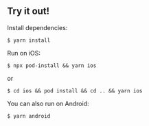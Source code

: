 ## Try it out!

Install dependencies:

```
$ yarn install
```

Run on iOS:

```
$ npx pod-install && yarn ios 
```
or 

```
$ cd ios && pod install && cd .. && yarn ios
```

You can also run on Android:

```
$ yarn android
```

